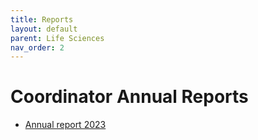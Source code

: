 ```yaml
---
title: Reports
layout: default
parent: Life Sciences
nav_order: 2
---
```


# Coordinator Annual Reports

- [Annual report 2023](./reports/lswg-coordinator-report-2023.pdf)
